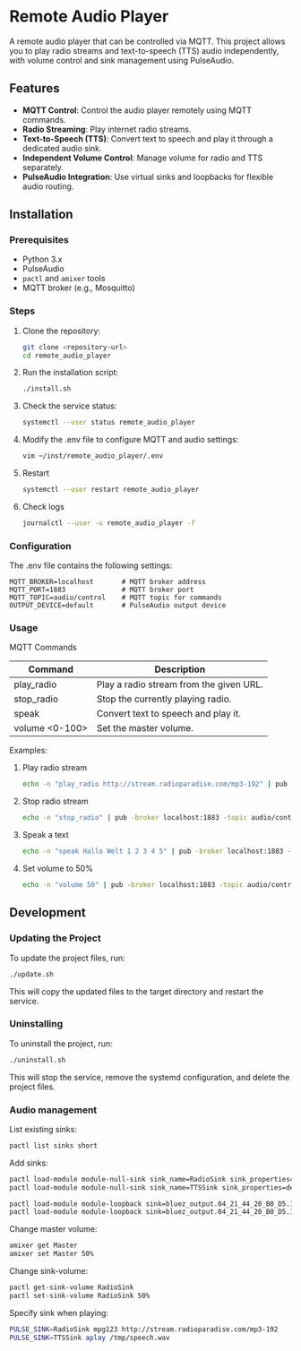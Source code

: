 # Remote Audio Player

A remote audio player that can be controlled via MQTT. This project allows you to play radio streams and text-to-speech (TTS) audio independently, with volume control and sink management using PulseAudio.

## Features

- **MQTT Control**: Control the audio player remotely using MQTT commands.
- **Radio Streaming**: Play internet radio streams.
- **Text-to-Speech (TTS)**: Convert text to speech and play it through a dedicated audio sink.
- **Independent Volume Control**: Manage volume for radio and TTS separately.
- **PulseAudio Integration**: Use virtual sinks and loopbacks for flexible audio routing.

## Installation

### Prerequisites

- Python 3.x
- PulseAudio
- `pactl` and `amixer` tools
- MQTT broker (e.g., Mosquitto)

### Steps

1. Clone the repository:
    ```bash
    git clone <repository-url>
    cd remote_audio_player
    ```

2. Run the installation script:
    ```bash
    ./install.sh
    ```

3. Check the service status:
    ```bash
    systemctl --user status remote_audio_player
    ```

4. Modify the .env file to configure MQTT and audio settings:
    ```bash
    vim ~/inst/remote_audio_player/.env
    ```

5. Restart
    ```bash
    systemctl --user restart remote_audio_player
    ```

6. Check logs
    ```bash
    journalctl --user -u remote_audio_player -f
    ```

### Configuration

The .env file contains the following settings:

```
MQTT_BROKER=localhost       # MQTT broker address
MQTT_PORT=1883              # MQTT broker port
MQTT_TOPIC=audio/control    # MQTT topic for commands
OUTPUT_DEVICE=default       # PulseAudio output device
```

### Usage

MQTT Commands

| Command          | Description                             |
| ---------------- | --------------------------------------- |
| play_radio <url> | Play a radio stream from the given URL.
| stop_radio       | Stop the currently playing radio.
| speak <text>     | Convert text to speech and play it.
| volume <0-100>   | Set the master volume.

Examples:

1. Play radio stream
    ```bash
    echo -n "play_radio http://stream.radioparadise.com/mp3-192" | pub -broker localhost:1883 -topic audio/control
    ```

2. Stop radio stream
    ```bash
    echo -n "stop_radio" | pub -broker localhost:1883 -topic audio/control
    ```

3. Speak a text
    ```bash
    echo -n "speak Hallo Welt 1 2 3 4 5" | pub -broker localhost:1883 -topic audio/control
    ```

4. Set volume to 50%
    ```bash
    echo -n "volume 50" | pub -broker localhost:1883 -topic audio/control
    ```


## Development

### Updating the Project

To update the project files, run:

```bash
./update.sh
```

This will copy the updated files to the target directory and restart the service.

### Uninstalling

To uninstall the project, run:

```bash
./uninstall.sh
```

This will stop the service, remove the systemd configuration, and delete the project files.

### Audio management

List existing sinks:
```bash
pactl list sinks short
```

Add sinks:
```bash
pactl load-module module-null-sink sink_name=RadioSink sink_properties=device.description="RadioSink"
pactl load-module module-null-sink sink_name=TTSSink sink_properties=device.description="TTSSink"

pactl load-module module-loopback sink=bluez_output.04_21_44_20_B0_D5.1 source=RadioSink.monitor
pactl load-module module-loopback sink=bluez_output.04_21_44_20_B0_D5.1 source=TTSSink.monitor
```

Change master volume:
```bash
amixer get Master
amixer set Master 50%
```

Change sink-volume:
```bash
pactl get-sink-volume RadioSink
pactl set-sink-volume RadioSink 50%
```

Specify sink when playing:
```bash
PULSE_SINK=RadioSink mpg123 http://stream.radioparadise.com/mp3-192
PULSE_SINK=TTSSink aplay /tmp/speech.wav
```
